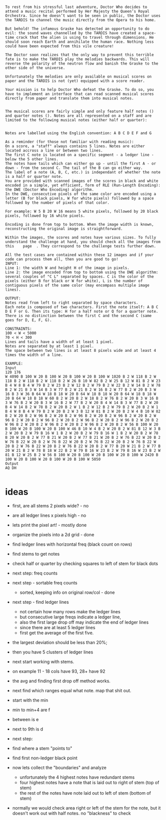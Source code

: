 ```

To rest from his stressful last adventure, Doctor Who decides to attend a music recital performed by Her Majesty the Queen’s Royal Orchestra. Since he doesn’t want to be seen in public, the Doctor uses the TARDIS to channel the music directly from the Opera to his home.

But behold! The infamous Graske has detected an opportunity to do evil: the sound waves channelled by the TARDIS have created a space-time crack that the alien is using to travel through dimensions. He should soon reach Earth and annihilate the human race. Nothing less could have been expected from this vile creature!

The Doctor soon realizes that the only way to prevent this terrible fate is to make the TARDIS play the melodies backwards. This will reverse the polarity of the neutron flow and banish the Graske to the other side of the universe.

Unfortunately the melodies are only available on musical scores on paper and the TARDIS is not (yet) equipped with a score reader.

Your mission is to help Doctor Who defeat the Graske. To do so, you have to implement an interface that can read scanned musical scores directly from paper and translate them into musical notes.


The musical scores are fairly simple and only feature half notes () and quarter notes (). Notes are all represented on a staff and are limited to the following musical notes (either half or quarter):


Notes are labelled using the English convention: A B C D E F and G

As a reminder (for those not familiar with reading music):
On a score, a "staff" always contains 5 lines. Notes are either located accross a line or between two lines.
The first C note is located on a specific segment - a ledger line - below the 5 other lines.
The notes have tails which can either go up - until the first A - or down - from the second C. The tail of the B can go either way.
The label of a note (A, B, C, etc.) is independant of whether the note is a half or quarter note.
You are provided with scanned images of the scores in black and white encoded in a simple, yet efficient, form of RLE (Run-Length Encoding): the DWE (Doctor Who Encoding) algorithm.
In the DWE, consecutive pixels of the same color are encoded using a letter (B for black pixels, W for white pixels) followed by a space followed by the number of pixels of that color.

For example: W 5 B 20 W 16 means 5 white pixels, followed by 20 black pixels, followed by 16 white pixels.

Encoding is done from top to bottom. When the image width is known, reconstructing the original image is straightforward.

Within the images, the scores and notes have various sizes. To fully understand the challenge at hand, you should check all the images from this    page  . They correspond to the challenge tests further down.

All the test cases are contained within these 12 images and if your code can process them all, then you are good to go!
INPUT:
Line 1: the width W and height H of the image in pixels.
Line 2: the image encoded from top to bottom using the DWE algorithm: several couples of "C L" separated by spaces. C is the color of the pixels (either B for black or W for white), L is the number of contiguous pixels of the same color (may encompass multiple image lines).

OUTPUT:
Notes read from left to right separated by space characters.
Each note is composed of two characters. First the note itself: A B C D E F or G. Then its type: H for a half note or Q for a quarter note. There is no distinction between the first C and the second C (same goes for D, E, F, G).

CONSTRAINTS:
100 < W < 5000
70 < H < 300
Lines and tails have a width of at least 1 pixel.
Notes are separated by at least 1 pixel.
The space between two lines is at least 8 pixels wide and at least 4 times the width of a line.

EXAMPLE:
Input
120 176
W 4090 B 100 W 20 B 100 W 20 B 100 W 20 B 100 W 1020 B 2 W 118 B 2 W 118 B 2 W 118 B 2 W 118 B 2 W 26 B 10 W 82 B 2 W 25 B 12 W 81 B 2 W 23 B 4 W 8 B 4 W 79 B 2 W 23 B 2 W 12 B 2 W 79 B 2 W 22 B 2 W 14 B 2 W 78 B 2 W 21 B 3 W 14 B 3 W 77 B 2 W 21 B 2 W 16 B 2 W 77 B 2 W 20 B 3 W 16 B 3 W 36 B 64 W 18 B 18 W 20 B 64 W 18 B 18 W 20 B 64 W 18 B 18 W 20 B 64 W 18 B 18 W 60 B 2 W 20 B 2 W 18 B 2 W 76 B 2 W 20 B 3 W 16 B 3 W 76 B 2 W 20 B 3 W 16 B 2 W 77 B 2 W 20 B 4 W 14 B 3 W 77 B 2 W 20 B 4 W 14 B 2 W 78 B 2 W 20 B 2 W 1 B 2 W 12 B 2 W 79 B 2 W 20 B 2 W 1 B 4 W 8 B 4 W 79 B 2 W 20 B 2 W 3 B 12 W 81 B 2 W 20 B 2 W 4 B 10 W 82 B 2 W 20 B 2 W 96 B 2 W 20 B 2 W 96 B 2 W 20 B 2 W 96 B 2 W 20 B 2 W 96 B 2 W 20 B 2 W 96 B 2 W 20 B 2 W 96 B 2 W 20 B 2 W 96 B 2 W 20 B 2 W 96 B 2 W 20 B 2 W 96 B 2 W 20 B 2 W 96 B 2 W 20 B 2 W 56 B 100 W 20 B 100 W 20 B 100 W 20 B 100 W 46 B 10 W 4 B 2 W 20 B 2 W 81 B 12 W 3 B 2 W 20 B 2 W 79 B 16 W 1 B 2 W 20 B 2 W 79 B 16 W 1 B 2 W 20 B 2 W 78 B 20 W 20 B 2 W 77 B 21 W 20 B 2 W 77 B 21 W 20 B 2 W 76 B 22 W 20 B 2 W 76 B 22 W 20 B 2 W 76 B 22 W 20 B 2 W 76 B 22 W 20 B 2 W 76 B 22 W 20 B 2 W 76 B 22 W 20 B 2 W 76 B 22 W 20 B 2 W 77 B 20 W 21 B 2 W 77 B 20 W 21 B 2 W 78 B 18 W 22 B 2 W 79 B 16 W 23 B 2 W 79 B 16 W 23 B 2 W 81 B 12 W 25 B 2 W 56 B 100 W 20 B 100 W 20 B 100 W 20 B 100 W 2420 B 100 W 20 B 100 W 20 B 100 W 20 B 100 W 5050
Output
AQ DH


```

# ideas

- first, are all stems 2 pixels wide? - no
- are all ledger lines x pixels high - no
- lets print the pixel art! - mostly done

- organize the pixels into a 2d grid - done

- find ledger lines with horizontal freq (black count on rows)
- find stems to get notes
- check half or quarter by checking squares to left of stem for black dots

- next step: freq counts
- next step - sortable freq counts
  - sorted, keeping info on original row/col - done

- next step - find ledger lines
  - not certain how many rows make the ledger lines
  - but consecutive large freqs indicate a ledger line,
  - also the first large drop off may indicate the end of ledger lines
  - since there are at least 5 ledger lines
  - first get the average of the first five.

- the largest deviation should be less than 20%;

- then you have 5 clusters of ledger lines

- next start working with stems.

- on example 11 - 18 cols have 93, 28+ have 92

- the avg and finding first drop off method works.
- next find which ranges equal what note.  map that shit out.
- start with the min
- min to min+4 are f

- between is e

- next to 9th is d

- next step:
- find where a stem "points to"
- find first non-ledger black point
- now lets collect the "boundaries" and analyze
  - unfortunately the 4 highest notes have redundant stems
  - four highest notes have a note that is laid out to right of stem (top of stem)
  - the rest of the notes have note laid out to left of stem (bottom of stem)
- normally we would check area right or left of the stem for the note, but it doesn't work out with half notes.  no "blackness" to check